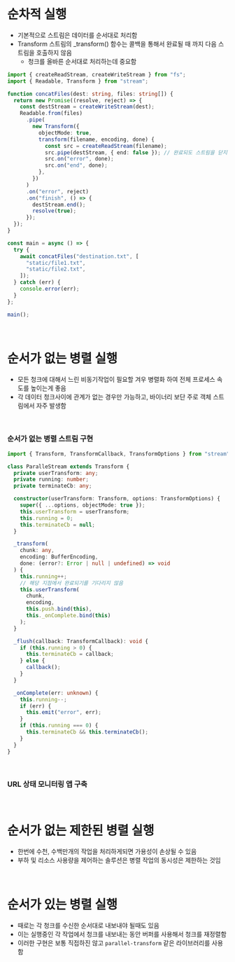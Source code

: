 # 순차적 실행

- 기본적으로 스트림은 데이터를 순서대로 처리함
- Transform 스트림의 \_transform() 함수는 콜백을 통해서 완료될 때 까지 다음 스트림을 호출하지 않음
  - 청크를 올바른 순서대로 처리하는데 중요함

```ts
import { createReadStream, createWriteStream } from "fs";
import { Readable, Transform } from "stream";

function concatFiles(dest: string, files: string[]) {
  return new Promise((resolve, reject) => {
    const destStream = createWriteStream(dest);
    Readable.from(files)
      .pipe(
        new Transform({
          objectMode: true,
          transform(filename, encoding, done) {
            const src = createReadStream(filename);
            src.pipe(destStream, { end: false }); // 완료되도 스트림을 닫지 않음
            src.on("error", done);
            src.on("end", done);
          },
        })
      )
      .on("error", reject)
      .on("finish", () => {
        destStream.end();
        resolve(true);
      });
  });
}

const main = async () => {
  try {
    await concatFiles("destination.txt", [
      "static/file1.txt",
      "static/file2.txt",
    ]);
  } catch (err) {
    console.error(err);
  }
};

main();
```

<br/>

# 순서가 없는 병렬 실행

- 모든 청크에 대해서 느린 비동기작업이 필요할 겨우 병렬화 하여 전체 프로세스 속도를 높이는게 좋음
- 각 데이터 청크사이에 관계가 없는 경우만 가능하고, 바이너리 보단 주로 객체 스트림에서 자주 발생함

<br/>

### 순서가 없는 병렬 스트림 구현

```ts
import { Transform, TransformCallback, TransformOptions } from "stream";

class ParalleStream extends Transform {
  private userTransform: any;
  private running: number;
  private terminateCb: any;

  constructor(userTransform: Transform, options: TransformOptions) {
    super({ ...options, objectMode: true });
    this.userTransform = userTransform;
    this.running = 0;
    this.terminateCb = null;
  }

  _transform(
    chunk: any,
    encoding: BufferEncoding,
    done: (error?: Error | null | undefined) => void
  ) {
    this.running++;
    // 해당 지점에서 완료되기를 기다리지 않음
    this.userTransform(
      chunk,
      encoding,
      this.push.bind(this),
      this._onComplete.bind(this)
    );
  }

  _flush(callback: TransformCallback): void {
    if (this.running > 0) {
      this.terminateCb = callback;
    } else {
      callback();
    }
  }

  _onComplete(err: unknown) {
    this.running--;
    if (err) {
      this.emit("error", err);
    }
    if (this.running === 0) {
      this.terminateCb && this.terminateCb();
    }
  }
}
```

<br/>

### URL 상태 모니터링 앱 구축

<br/>

# 순서가 없는 제한된 병렬 실행

- 한번에 수천, 수백만개의 작업을 처리하게되면 가용성이 손상될 수 있음
- 부하 및 리소스 사용량을 제어하는 솔루션은 병렬 작업의 동시성은 제한하는 것임

<br/>

# 순서가 있는 병렬 실행

- 때로는 각 청크를 수신한 순서대로 내보내야 될때도 있음
- 이는 실행중인 각 작업에서 청크를 내보내는 동안 버퍼를 사용해서 청크를 재정렬함
- 이러한 구현은 보통 직접하진 않고 `parallel-transform` 같은 라이브러리를 사용함
